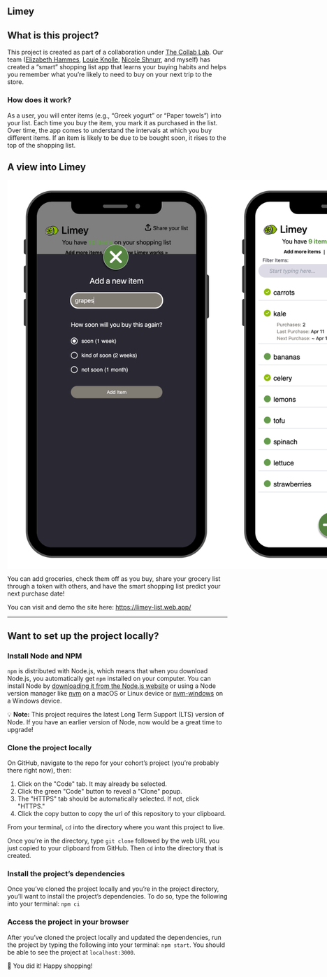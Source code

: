 ## Limey

## What is this project?

This project is created as part of a collaboration under [The Collab Lab](https://github.com/the-collab-lab). Our team ([Elizabeth Hammes](https://github.com/ehammes), [Louie Knolle](https://github.com/louieknolle), [Nicole Shnurr](https://github.com/DwightTheShark), and myself) has created a “smart” shopping list app that learns your buying habits and helps you remember what you’re likely to need to buy on your next trip to the store.

### How does it work?

As a user, you will enter items (e.g., “Greek yogurt” or “Paper towels”) into your list. Each time you buy the item, you mark it as purchased in the list. Over time, the app comes to understand the intervals at which you buy different items. If an item is likely to be due to be bought soon, it rises to the top of the shopping list.

## A view into Limey

<div style="display: flex;">
<img src="https://github.com/tinazarb/tcl-52-smart-shopping-list/blob/53b7c8416a66b5d660f4e6dd90a483d9e4b4c850/public/img/limey-app-add-item.png" width="500">
<img src="https://github.com/tinazarb/tcl-52-smart-shopping-list/blob/main/public/img/limey-app-purchase-date.png" width="500">
<img src="https://github.com/tinazarb/tcl-52-smart-shopping-list/blob/main/public/img/limey-app-share-list.png" width="500">
</div>

You can add groceries, check them off as you buy, share your grocery list through a token with others, and have the smart shopping list predict your next purchase date!

You can visit and demo the site here: https://limey-list.web.app/

<hr>

## Want to set up the project locally?

### Install Node and NPM

`npm` is distributed with Node.js, which means that when you download Node.js, you automatically get `npm` installed on your computer. You can install Node by [downloading it from the Node.js website](https://nodejs.org/en/) or using a Node version manager like [nvm](https://github.com/nvm-sh/nvm) on a macOS or Linux device or [nvm-windows](https://github.com/coreybutler/nvm-windows) on a Windows device.

💡 **Note:** This project requires the latest Long Term Support (LTS) version of Node. If you have an earlier version of Node, now would be a great time to upgrade!

### Clone the project locally

On GitHub, navigate to the repo for your cohort’s project (you’re probably there right now), then:

1. Click on the "Code" tab. It may already be selected.
2. Click the green "Code" button to reveal a "Clone" popup.
3. The "HTTPS" tab should be automatically selected. If not, click "HTTPS."
4. Click the copy button to copy the url of this repository to your clipboard.

From your terminal, `cd` into the directory where you want this project to live.

Once you’re in the directory, type `git clone` followed by the web URL you just copied to your clipboard from GitHub. Then `cd` into the directory that is created.

### Install the project’s dependencies

Once you’ve cloned the project locally and you’re in the project directory, you’ll want to install the project’s dependencies. To do so, type the following into your terminal: `npm ci`

### Access the project in your browser

After you’ve cloned the project locally and updated the dependencies, run the project by typing the following into your terminal: `npm start`. You should be able to see the project at `localhost:3000`.

🎉 You did it! Happy shopping!
